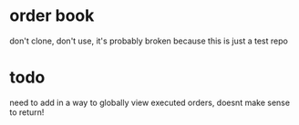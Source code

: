 # order book
don't clone, don't use, it's probably broken because this is just a test repo

# todo
need to add in a way to globally view executed orders, doesnt make sense to return!